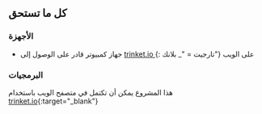 ## كل ما تستحق

### الأجهزة

+ جهاز كمبيوتر قادر على الوصول إلى [ trinket.io ](https://trinket.io) {: تارجيت = "_ بلانك"} على الويب

### البرمجيات

هذا المشروع يمكن أن تكتمل في متصفح الويب باستخدام [trinket.io](https://trinket.io){:target="_blank"}